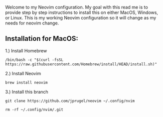Welcome to my Neovim configuration. My goal with this read me is to provide step by step instructions to install this on either MacOS, Windows, or Linux. This is my working Neovim configuration so it will change as my needs for neovim change.

## Installation for MacOS:<br>
1.) Install Homebrew
```
/bin/bash -c "$(curl -fsSL https://raw.githubusercontent.com/Homebrew/install/HEAD/install.sh)"
```

2.) Install Neovim<br>
```
brew install neovim
```

3.) Install this branch<br>
```
git clone https://github.com/jprugel/neovim ~/.config/nvim
```
```
rm -rf ~/.config/nvim/.git
```
